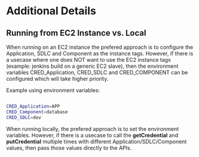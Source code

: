 # Additional Details

## Running from EC2 Instance vs. Local

When running on an EC2 instance the prefered approach is to configure the Application, SDLC and Component as the 
instance tags. However, if there is a usecase where one does NOT want to use the EC2 instance tags (example: jenkins 
build on a generic EC2 slave), then the environment variables CRED_Application, CRED_SDLC and CRED_COMPONENT can be 
configured which will take higher priority.

Example using environment variables:
```bash

CRED_Application=APP
CRED_Component=database
CRED_SDLC=dev

```

When running locally, the prefered approach is to  set the environment variables. However, if there is a usecase to call
the **getCredential** and **putCredential** multiple times with different Application/SDLC/Component values, then pass 
those values directly to the APIs.